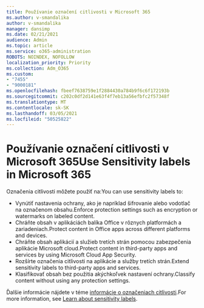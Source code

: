 ```yaml
---
title: Používanie označení citlivosti v Microsoft 365
ms.author: v-smandalika
author: v-smandalika
manager: dansimp
ms.date: 02/21/2021
audience: Admin
ms.topic: article
ms.service: o365-administration
ROBOTS: NOINDEX, NOFOLLOW
localization_priority: Priority
ms.collection: Adm_O365
ms.custom:
- "7455"
- "9000181"
ms.openlocfilehash: fbeef7638759e1f2884430a784b9f6c6f172193b
ms.sourcegitcommit: c202c0df2d141e63f4f7eb13a56efbfc2f57348f
ms.translationtype: MT
ms.contentlocale: sk-SK
ms.lasthandoff: 03/05/2021
ms.locfileid: "50525822"
---
```

# <a name="use-sensitivity-labels-in-microsoft-365"></a><span data-ttu-id="f0931-102">Používanie označení citlivosti v Microsoft 365</span><span class="sxs-lookup"><span data-stu-id="f0931-102">Use Sensitivity labels in Microsoft 365</span></span>

<span data-ttu-id="f0931-103">Označenia citlivosti môžete použiť na:</span><span class="sxs-lookup"><span data-stu-id="f0931-103">You can use sensitivity labels to:</span></span>
- <span data-ttu-id="f0931-104">Vynútiť nastavenia ochrany, ako je napríklad šifrovanie alebo vodotlač na označenom obsahu.</span><span class="sxs-lookup"><span data-stu-id="f0931-104">Enforce protection settings such as encryption or watermarks on labeled content.</span></span>
- <span data-ttu-id="f0931-105">Chráňte obsah v aplikáciách balíka Office v rôznych platformách a zariadeniach.</span><span class="sxs-lookup"><span data-stu-id="f0931-105">Protect content in Office apps across different platforms and devices.</span></span>
- <span data-ttu-id="f0931-106">Chráňte obsah aplikácií a služieb tretích strán pomocou zabezpečenia aplikácie Microsoft cloud.</span><span class="sxs-lookup"><span data-stu-id="f0931-106">Protect content in third-party apps and services by using Microsoft Cloud App Security.</span></span>
- <span data-ttu-id="f0931-107">Rozšírte označenia citlivosti na aplikácie a služby tretích strán.</span><span class="sxs-lookup"><span data-stu-id="f0931-107">Extend sensitivity labels to third-party apps and services.</span></span>
- <span data-ttu-id="f0931-108">Klasifikovať obsah bez použitia akýchkoľvek nastavení ochrany.</span><span class="sxs-lookup"><span data-stu-id="f0931-108">Classify content without using any protection settings.</span></span>

<span data-ttu-id="f0931-109">Ďalšie informácie nájdete v téme [informácie o označeniach citlivosti](https://docs.microsoft.com/microsoft-365/compliance/sensitivity-labels).</span><span class="sxs-lookup"><span data-stu-id="f0931-109">For more information, see [Learn about sensitivity labels](https://docs.microsoft.com/microsoft-365/compliance/sensitivity-labels).</span></span>